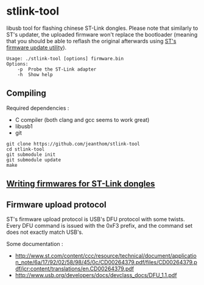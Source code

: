 # stlink-tool

libusb tool for flashing chinese ST-Link dongles. Please note that similarly to ST's updater, the uploaded firmware won't replace the bootloader (meaning that you should be able to reflash the original afterwards using [ST's firmware update utility](http://www.st.com/en/development-tools/stsw-link007.html)).

```
Usage: ./stlink-tool [options] firmware.bin
Options:
	-p	Probe the ST-Link adapter
	-h	Show help
```

## Compiling

Required dependencies :

 * C compiler (both clang and gcc seems to work great)
 * libusb1
 * git

```
git clone https://github.com/jeanthom/stlink-tool
cd stlink-tool
git submodule init
git submodule update
make
```

## [Writing firmwares for ST-Link dongles](docs/writing-firmware.md)

## Firmware upload protocol

ST's firmware upload protocol is USB's DFU protocol with some twists. Every DFU command is issued with the 0xF3 prefix, and the command set does not exactly match USB's.

Some documentation :
 * http://www.st.com/content/ccc/resource/technical/document/application_note/6a/17/92/02/58/98/45/0c/CD00264379.pdf/files/CD00264379.pdf/jcr:content/translations/en.CD00264379.pdf
 * http://www.usb.org/developers/docs/devclass_docs/DFU_1.1.pdf
